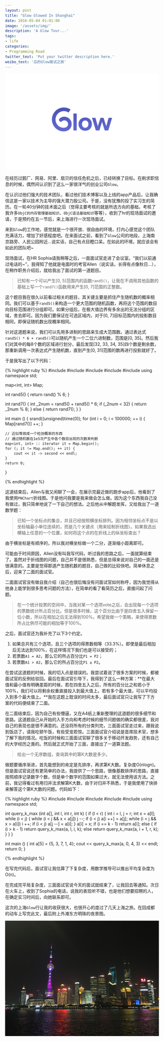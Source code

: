 ```yaml
---
layout: post
title: "Glow Glowed In Shanghai"
date: 2016-05-04 01:01:00
image: '/assets/img/'
description: 'A Glow Tour...'
tags:
- life
categories:
- Programming Road
twitter_text: 'Put your twitter description here.'
weibo_text: '瓜的Glow面试之旅'
---
```


![](/assets/img/post_img/Glow.png)

在经历过鹅厂、网易、阿里、扇贝的信任危机之后，已经转换了目标。在刷求职信息的时候，偶然间认识到了这么一家很洋气的创业公司`Glow`。

在认识过他们强大的技术团队，看过他们技术博客以及上线的app产品后，让我确信这是一家以技术为主导的强大潜力股公司。于是，没有犹豫的投了实习生的简历。在一轮40分钟的技术面之后（觉得主要考核的就是所选方向的基础，考核了我许多`ObjC的内存管理基础知识`、`ObjC语法基础知识`等等），收到了hr的现场面试的邀请，于是预约在五一节后，来上海进行一次现场面试。

来到`Glow`的工作地，感觉就是一个很开放、很自由的环境，打内心感觉这个团队充满活力，增加了好感程度吧。在来面试之前，看到了`Glow`公司的地段，上海南京路旁、人民公园附近...说实话，自己有点目瞪口呆。在如此的环境，就应该会有如此的团队吧~

现场面试，在HR Sophia请我稍等之后，一面面试官走进了会议室。“我们以前通过电话的~”，我得知了他就是电面时的考官Allen（说实话，长得有点像秋日...），在稍作职务介绍后，就给我出了面试的第一道题目。

> 已知有一个可以产生[0, 5]范围内的函数`rand5()`，让我在不调用其他函数的基础上写一个`rand7()`函数用来产生[0, 7]范围的正整数。

这个题目我在很久以前看过相关的题目，其关键主要是抓住产生随机数的概率相同。我们可以基于`rand5()`来构造一个更大范围的随机函数，再将这个范围的数目向目标范围进行分组即可。如果分组后，在极大值边界有多余出的无法分组的区域，舍去即可。因为我们要保证在可选区域内，对于[0, 7]目标范围内的投影数目相同，即保证随机数出现概率相同。

针对这道题来说，我们可以先用多进制的思路来生成大范围数。通过表达式`rand5() * 6 + rand5()`可以随机产生一个二位六进制数，范围是[0, 35]。然后我们对其中的每8个数的区域进行划分，最后发现[32, 33, 34, 35]四个数是剩余数，那重新调用一次表达式产生随机数，直到产生[0, 31]范围的数再进行投影就好了。

于是我写出了以下代码：

{% highlight ruby %}
#include <iostream>
#include <algorithm>
#include <cmath>
#include <cstdlib>
#include <map>
using namespace std;

map<int, int> Map;

int rand5() {
    return rand() % 6;
}

int rand7() {
    int _2num = rand5() + rand5() * 6;
    if (_2num < 32) {
        return _2num % 8;
    } else {
        return rand7();
    }
}

int main () {
    srand((unsigned)time(0));
    for (int i = 0; i < 100000; ++ i) {
        Map[rand7()] ++;
    }
    
    // 近似等效成一个检测概率的东西
    // 通过随机数在1e5次产生中各个数目出现的次数来判断
    map<int, int> :: iterator it = Map.begin();
    for (; it != Map.end(); ++ it) {
        cout << it -> second << endl;
    }
    return 0;
}

{% endhighlight %}

这道结束后，Allen与我又闲聊了一会，在展示完最近做的跑步app后，他看到了我使用`PNChart`折线图。于是他问我要是我来做会怎么做。因为这个东西我自己没有做过，我只简单地说了一下自己的想法。之后他从中解题发挥，又给我出了一道数学题：

> 已知一个坐标点的集合，并且已经按照横坐标排列。因为相邻坐标点不是以坐标轴最小单位连续的，而是几个关键点（用来绘制折线图）。如果我选出横轴上任意的一个位置，如何将这个点的在折线上的纵坐标查出？

由于横坐标是有顺序的，所以我对横坐标做一个二分，逐渐缩小距离即可。

可能由于时间原因，Allen没有叫我写代码，听过我的思路之后，一面就算结束了。虽然对于折线图的问题，自己并不是很熟悉，但是总得来说对自己的一面还是很满意的。主要是觉得那道产生随机数的题目，自己做的比较快吧。简单休息之后，迎来了二面的面试官。

二面面试官没有做自我介绍（自己也很后悔没有问面试官如何称呼，因为我觉得从他身上能学到很多思考问题的方法），在简单的看了看简历之后，直接问起了问题。

> 在一个统计投票的空间中，当我对某一个选项vote之后，会出现每一个选项的票数统计所占百分比。但是很多时候，这个百分比由于是四舍五入保留一位小数，所以在相加之后无法得到100%。希望我做一个策略，来使得票数所占比例尽可能的相加等于100%。

之后，面试官还为我补充了以下3个约定。

1. 如果总共有三个选项，且三个选项的得票数相等（33.3%）。即使是最后相加后无法达到100%，在这样情况下我们也是可以接受的；
2. 若票数`A1 = A2`，那么它的所占百分比`P1 = P2`；
3. 若票数`A1 > A2`，那么它的所占百分比`P1 ≥ P2`。

在尝试这道题的时候，我的切入点是错误的。我尝试着说了很多方案的时候，都被面试官的反例给驳回。最后在面试官引导下，我得到了这么一种方案：**在最大值和最小值有明确差距的时候，若在四舍五入之后，所有的百分比之和若小于100%，我们可以将剩余权重直接投入到最大值上。若有多个最大值，可以平均投入到多个最大值上。**我在这题上耽误的时间太多，最后面试官只让我写了下方案的代码便结束了二面。

在二面结束后，因为自己有些懵逼，又在A4纸上重新整理的这道题的很多细节和思路。这道题自己从开始的入手方向和考虑时候的细节问题做的确实都很差，我对自己的表现也是很不满意的。还没将所有的分类列完，三面面试官走过来，跟我说到饭店了，请我吃顿午饭，有些受宠若惊。三面面试官介绍说是首席技术官，想多了解下我的情况。吃饭的时候和三面面试官聊了很多关于移动开发趋势，还有自己的大学经历之类的。然后就正式开始了三面，直接出了一道算法题。

> 给出一个无序数组，查询其中的第K大数是多少。

做题要循序渐进，首先能想到的肯定是先排序，再求第K大数。复杂度O(nlogn)。但是面试官说还有更简单的办法，我提供了一个思路，很像基数排序的思路，直接按照顺序记录数字个数，但是单个数字的范围如果过大，就无法使用该方法。之前，我记得看过有用归并法求解第K大数，由于对归并不熟悉，于是我使用了快排来解答这个第K大数的问题。代码如下：

{% highlight ruby %}
#include <iostream>
#include <numeric>
#include <algorithm>
#include <cstdlib>
#include <vector>
using namespace std;

int query_k_max (int a[], int l, int r, int k) {
    if (l < r) {
        int i = l, j = r;
        int x = a[l];
        while (i < j) {
            while (i < j && x < a[j]) j --;
            if (i < j) a[i ++] = a[j];
            while (i < j && x > a[i]) i ++;
            if (i < j) a[j --] = a[i];
        }
        a[i] = x;
        if (i == k - 1) return a[i];
        else {
            if (i > k - 1) return query_k_max(a, l, i, k);
            else return query_k_max(a, i + 1, r, k);
        }
    }
}


int main () {
    int a[5] = {5, 3, 7, 1, 4};
    cout << query_k_max(a, 0, 4, 3) << endl;
    return 0;
}

{% endhighlight %}

在写完代码后，面试官让我估算了下复杂度，用数学推导可以推出平均复杂度为O(n)。

在完成完平局复杂度，三面面试官说今天的面试就结束了，让我回去等通知。次日在火车上，收到了Sophia的电话，说我的表现听不错，也是他们想要招聘的人，在确定实习时间后，向她联系即可。

这次的上海`Glow`行让我的收获很大，也很开心的度过了几天上海之旅。在回成都的动车上写完此文，最后附上外滩东方明珠的夜景图。

![](/assets/img/post_img/2016-05-04-img1.JPG)
